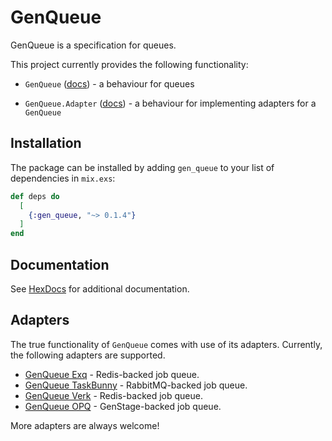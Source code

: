 # GenQueue

GenQueue is a specification for queues.

This project currently provides the following functionality:

  * `GenQueue` ([docs](https://hexdocs.pm/gen_queue/GenQueue.html)) - a behaviour for queues

  * `GenQueue.Adapter` ([docs](https://hexdocs.pm/gen_queue/GenQueue.Adapter.html)) - a behaviour for implementing adapters for a `GenQueue`


## Installation

The package can be installed by adding `gen_queue` to your list of dependencies in `mix.exs`:

```elixir
def deps do
  [
    {:gen_queue, "~> 0.1.4"}
  ]
end
```

## Documentation

See [HexDocs](https://hexdocs.pm/gen_queue) for additional documentation.

## Adapters

The true functionality of `GenQueue` comes with use of its adapters. Currently, the following
adapters are supported.

  * [GenQueue Exq](https://github.com/nsweeting/gen_queue_exq) - Redis-backed job queue.
  * [GenQueue TaskBunny](https://github.com/nsweeting/gen_queue_task_bunny) - RabbitMQ-backed job queue.
  * [GenQueue Verk](https://github.com/nsweeting/gen_queue_verk) - Redis-backed job queue.
  * [GenQueue OPQ](https://github.com/nsweeting/gen_queue_opq) - GenStage-backed job queue.

More adapters are always welcome!
